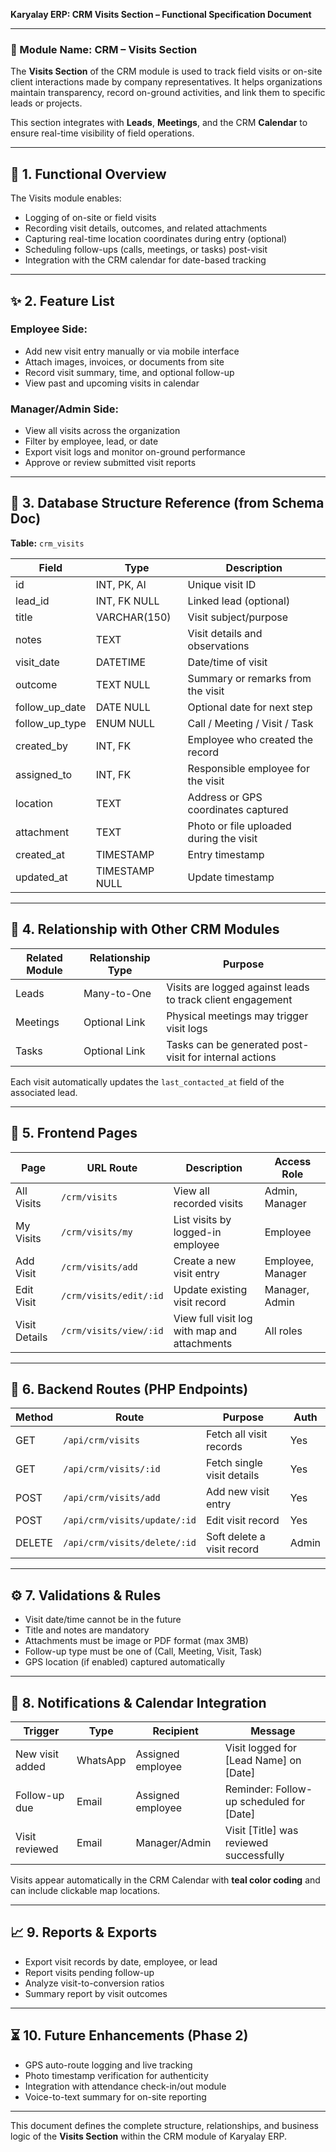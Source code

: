 **Karyalay ERP: CRM Visits Section – Functional Specification Document**

---

### 🚗 Module Name: CRM – Visits Section
The **Visits Section** of the CRM module is used to track field visits or on-site client interactions made by company representatives. It helps organizations maintain transparency, record on-ground activities, and link them to specific leads or projects.

This section integrates with **Leads**, **Meetings**, and the CRM **Calendar** to ensure real-time visibility of field operations.

---

## 📆 1. Functional Overview
The Visits module enables:
- Logging of on-site or field visits
- Recording visit details, outcomes, and related attachments
- Capturing real-time location coordinates during entry (optional)
- Scheduling follow-ups (calls, meetings, or tasks) post-visit
- Integration with the CRM calendar for date-based tracking

---

## ✨ 2. Feature List

### Employee Side:
- Add new visit entry manually or via mobile interface
- Attach images, invoices, or documents from site
- Record visit summary, time, and optional follow-up
- View past and upcoming visits in calendar

### Manager/Admin Side:
- View all visits across the organization
- Filter by employee, lead, or date
- Export visit logs and monitor on-ground performance
- Approve or review submitted visit reports

---

## 🧮 3. Database Structure Reference (from Schema Doc)
**Table:** `crm_visits`

| Field          | Type            | Description                                         |
|----------------|-----------------|-----------------------------------------------------|
| id             | INT, PK, AI      | Unique visit ID                                     |
| lead_id        | INT, FK NULL     | Linked lead (optional)                              |
| title          | VARCHAR(150)     | Visit subject/purpose                               |
| notes          | TEXT             | Visit details and observations                      |
| visit_date     | DATETIME         | Date/time of visit                                  |
| outcome        | TEXT NULL        | Summary or remarks from the visit                   |
| follow_up_date | DATE NULL        | Optional date for next step                         |
| follow_up_type | ENUM NULL        | Call / Meeting / Visit / Task                       |
| created_by     | INT, FK          | Employee who created the record                     |
| assigned_to    | INT, FK          | Responsible employee for the visit                  |
| location       | TEXT             | Address or GPS coordinates captured                 |
| attachment     | TEXT             | Photo or file uploaded during the visit             |
| created_at     | TIMESTAMP        | Entry timestamp                                     |
| updated_at     | TIMESTAMP NULL   | Update timestamp                                    |

---

## 🔗 4. Relationship with Other CRM Modules
| Related Module | Relationship Type | Purpose |
|----------------|-------------------|----------|
| Leads | Many-to-One | Visits are logged against leads to track client engagement |
| Meetings | Optional Link | Physical meetings may trigger visit logs |
| Tasks | Optional Link | Tasks can be generated post-visit for internal actions |

Each visit automatically updates the `last_contacted_at` field of the associated lead.

---

## 🧱 5. Frontend Pages
| Page | URL Route | Description | Access Role |
|------|------------|-------------|--------------|
| All Visits | `/crm/visits` | View all recorded visits | Admin, Manager |
| My Visits | `/crm/visits/my` | List visits by logged-in employee | Employee |
| Add Visit | `/crm/visits/add` | Create a new visit entry | Employee, Manager |
| Edit Visit | `/crm/visits/edit/:id` | Update existing visit record | Manager, Admin |
| Visit Details | `/crm/visits/view/:id` | View full visit log with map and attachments | All roles |

---

## 🚀 6. Backend Routes (PHP Endpoints)
| Method | Route | Purpose | Auth |
|--------|--------|----------|-------|
| GET | `/api/crm/visits` | Fetch all visit records | Yes |
| GET | `/api/crm/visits/:id` | Fetch single visit details | Yes |
| POST | `/api/crm/visits/add` | Add new visit entry | Yes |
| POST | `/api/crm/visits/update/:id` | Edit visit record | Yes |
| DELETE | `/api/crm/visits/delete/:id` | Soft delete a visit record | Admin |

---

## ⚙️ 7. Validations & Rules
- Visit date/time cannot be in the future
- Title and notes are mandatory
- Attachments must be image or PDF format (max 3MB)
- Follow-up type must be one of (Call, Meeting, Visit, Task)
- GPS location (if enabled) captured automatically

---

## 📧 8. Notifications & Calendar Integration
| Trigger | Type | Recipient | Message |
|----------|------|------------|----------|
| New visit added | WhatsApp | Assigned employee | Visit logged for [Lead Name] on [Date] |
| Follow-up due | Email | Assigned employee | Reminder: Follow-up scheduled for [Date] |
| Visit reviewed | Email | Manager/Admin | Visit [Title] was reviewed successfully |

Visits appear automatically in the CRM Calendar with **teal color coding** and can include clickable map locations.

---

## 📈 9. Reports & Exports
- Export visit records by date, employee, or lead
- Report visits pending follow-up
- Analyze visit-to-conversion ratios
- Summary report by visit outcomes

---

## ⏳ 10. Future Enhancements (Phase 2)
- GPS auto-route logging and live tracking
- Photo timestamp verification for authenticity
- Integration with attendance check-in/out module
- Voice-to-text summary for on-site reporting

---

This document defines the complete structure, relationships, and business logic of the **Visits Section** within the CRM module of Karyalay ERP.


